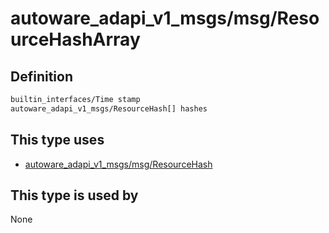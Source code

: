 <!-- This file is generated by a tool. Do not edit directly. -->

# autoware_adapi_v1_msgs/msg/ResourceHashArray

## Definition

```txt
builtin_interfaces/Time stamp
autoware_adapi_v1_msgs/ResourceHash[] hashes
```

## This type uses

- [autoware_adapi_v1_msgs/msg/ResourceHash](../../autoware_adapi_v1_msgs/msg/resource_hash.md)

## This type is used by

None
